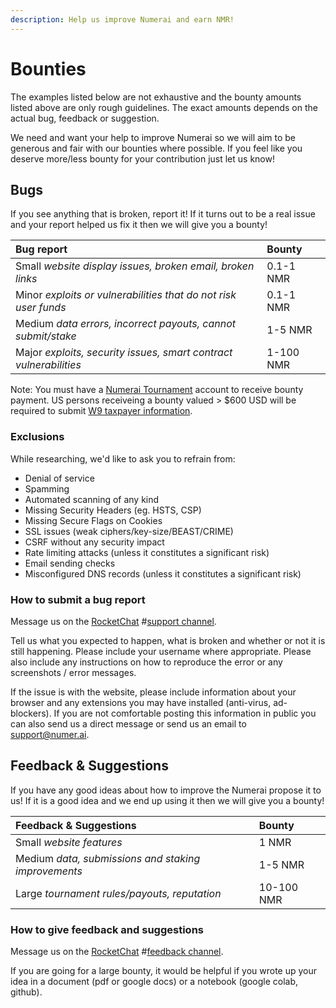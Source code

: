 ```yaml
---
description: Help us improve Numerai and earn NMR!
---
```


# Bounties

The examples listed below are not exhaustive and the bounty amounts listed above are only rough guidelines. The exact amounts depends on the actual bug, feedback or suggestion.

We need and want your help to improve Numerai so we will aim to be generous and fair with our bounties where possible. If you feel like you deserve more/less bounty for your contribution just let us know!

## Bugs

If you see anything that is broken, report it! If it turns out to be a real issue and your report helped us fix it then we will give you a bounty!

| Bug report | Bounty |
| :--- | :--- |
| Small _website display issues, broken email, broken links_ | 0.1-1 NMR |
| Minor _exploits or vulnerabilities that do not risk user funds_ | 0.1-1 NMR |
| Medium _data errors, incorrect payouts, cannot submit/stake_ | 1-5 NMR |
| Major _exploits, security issues, smart contract vulnerabilities_ | 1-100 NMR |

Note: You must have a [Numerai Tournament](https://numer.ai/tournament/) account to receive bounty payment. US persons receiveing a bounty valued &gt; $600 USD will be required to submit [W9 taxpayer information](../help/us-taxes.md).

### Exclusions

While researching, we'd like to ask you to refrain from:

* Denial of service
* Spamming
* Automated scanning of any kind
* Missing Security Headers \(eg. HSTS, CSP\)
* Missing Secure Flags on Cookies
* SSL issues \(weak ciphers/key-size/BEAST/CRIME\)
* CSRF without any security impact
* Rate limiting attacks \(unless it constitutes a significant risk\)
* Email sending checks
* Misconfigured DNS records \(unless it constitutes a significant risk\)

### How to submit a bug report

Message us on the [RocketChat](https://community.numer.ai/) \#[support channel](https://community.numer.ai/channel/support).

Tell us what you expected to happen, what is broken and whether or not it is still happening. Please include your username where appropriate. Please also include any instructions on how to reproduce the error or any screenshots / error messages.

If the issue is with the website, please include information about your browser and any extensions you may have installed \(anti-virus, ad-blockers\). If you are not comfortable posting this information in public you can also send us a direct message or send us an email to support@numer.ai.

## Feedback & Suggestions

If you have any good ideas about how to improve the Numerai propose it to us! If it is a good idea and we end up using it then we will give you a bounty!

| Feedback & Suggestions | Bounty |
| :--- | :--- |
| Small _website features_ | 1 NMR |
| Medium _data, submissions and staking improvements_ | 1-5 NMR |
| Large _tournament rules/payouts, reputation_ | 10-100 NMR |

### How to give feedback and suggestions

Message us on the [RocketChat](https://community.numer.ai/) \#[feedback channel](https://community.numer.ai/channel/feedback).

If you are going for a large bounty, it would be helpful if you wrote up your idea in a document \(pdf or google docs\) or a notebook \(google colab, github\).


